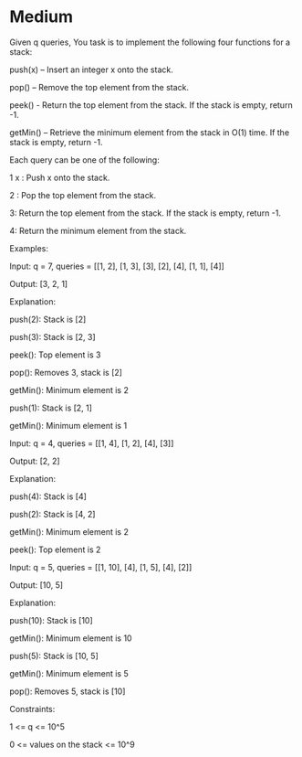 #   Medium

Given q queries, You task is to implement the following four functions for a stack:

push(x) – Insert an integer x onto the stack.

pop() – Remove the top element from the stack.

peek() - Return the top element from the stack. If the stack is empty, return -1.

getMin() – Retrieve the minimum element from the stack in O(1) time. If the stack is empty, return -1.

Each query can be one of the following:

1 x : Push x onto the stack.

2 : Pop the top element from the stack.

3: Return the top element from the stack. If the stack is empty, return -1.

4: Return the minimum element from the stack.

Examples:

Input: q = 7, queries = [[1, 2], [1, 3], [3], [2], [4], [1, 1], [4]]

Output: [3, 2, 1]

Explanation: 

push(2): Stack is [2]

push(3): Stack is [2, 3]

peek(): Top element is 3

pop(): Removes 3, stack is [2]

getMin(): Minimum element is 2

push(1): Stack is [2, 1]

getMin(): Minimum element is 1

Input: q = 4, queries = [[1, 4], [1, 2], [4], [3]]

Output: [2, 2]

Explanation: 

push(4): Stack is [4]

push(2): Stack is [4, 2]

getMin(): Minimum element is 2

peek(): Top element is 2

Input: q = 5, queries = [[1, 10], [4], [1, 5], [4], [2]]

Output: [10, 5]

Explanation: 

push(10): Stack is [10]

getMin(): Minimum element is 10

push(5): Stack is [10, 5]

getMin(): Minimum element is 5

pop(): Removes 5, stack is [10]


Constraints:

1 <= q <= 10^5

0 <= values on the stack <= 10^9
